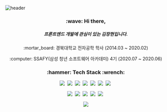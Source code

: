 ![header](https://capsule-render.vercel.app/api?type=slice&color=auto&height=250&section=header&text=Kim%20Changhyeon&fontSize=90)

<h3 align="center"> :wave: <b>Hi there,</b> </h3>

<h5 align="center">프론트엔드 개발에 관심이 있는 김창현입니다.</h5>

<p align="center"> :mortar_board: 경북대학교 전자공학 학사 (2014.03 ~ 2020.02) </p>

<p align="center"> :computer: SSAFY(삼성 청년 소프트웨어 아카데미) 4기 (2020.07 ~ 2020.06)</p>



<h3 align="center"> :hammer: <b>Tech Stack</b> :wrench: </h3>

<p align="center">
	<img src="https://img.shields.io/badge/Html-E34F26?style=flat-square&logo=HTML5&logoColor=white"/>&nbsp
  <img src="https://img.shields.io/badge/Css-1572B6?style=flat-square&logo=CSS3&logoColor=white"/>&nbsp 
  <img src="https://img.shields.io/badge/Javascript-F7DF1E?style=flat-square&logo=Javascript&logoColor=white"/>&nbsp 
  <img src="https://img.shields.io/badge/React.js-61DAFB?style=flat-square&logo=React&logoColor=white"/>&nbsp 
  <img src="https://img.shields.io/badge/Material UI-0081CB?style=flat-square&logo=Material UI&logoColor=white"/>&nbsp 
  <img src="https://img.shields.io/badge/Vue.js-4FC08D?style=flat-square&logo=Vue.js&logoColor=white"/>&nbsp 
  <img src="https://img.shields.io/badge/Vuetify-1867C0?style=flat-square&logo=Vuetify&logoColor=white"/>&nbsp 
</p>

<p align="center">
	<img src="https://img.shields.io/badge/Java-007396?style=flat-square&logo=Java&logoColor=white"/>&nbsp
  <img src="https://img.shields.io/badge/SpringBoot-6DB33F?style=flat-square&logo=SpringBoot&logoColor=white"/>&nbsp 
  <img src="https://img.shields.io/badge/MariaDB-003545?style=flat-square&logo=MariaDB&logoColor=white"/>&nbsp 
  <img src="https://img.shields.io/badge/Git-F05032?style=flat-square&logo=Git&logoColor=white"/>&nbsp 
  <img src="https://img.shields.io/badge/Jira-0052CC?style=flat-square&logo=Jira&logoColor=white"/>&nbsp 
</p>



<div align = "center">
  <img src="https://github-readme-stats.vercel.app/api?username=github-changhyeon&show_icons=true&count_private=true"/>
</div>

